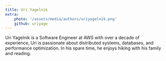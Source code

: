 ```yaml
---
title: Uri Yagelnik
extra:
    photo: '/assets/media/authors/uriyagelnik.png'
    github: uriyage
---
```


Uri Yagelnik is a Software Engineer at AWS with over a decade of experience, Uri is passionate about distributed systems, databases, and performance optimization. In his spare time, he enjoys hiking with his family and reading.
